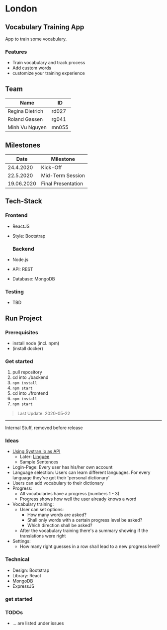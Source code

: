 # London

## Vocabulary Training App

App to train some vocabulary.

### Features

- Train vocabulary and track process
- Add custom words
- customize your training experience

## Team

| Name            | ID    |
| --------------- | ----- |
| Regina Dietrich | rd027 |
| Roland Gassen   | rg041 |
| Minh Vu Nguyen  | mn055 |

## Milestones

| Date       | Milestone          |
| ---------- | ------------------ |
| 24.4.2020  | Kick-Off           |
| 22.5.2020  | Mid-Term Session   |
| 19.06.2020 | Final Presentation |

## Tech-Stack

### Frontend

- ReactJS
- Style: Bootstrap

  ### Backend

- Node.js
- API: REST
- Database: MongoDB

### Testing

- TBD

## Run Project

### Prerequisites

- install node (incl. npm)
- (install docker)

### Get started

1. pull repository
2. cd into ./backend
3. `npm install`
4. `npm start`
5. cd into ./frontend
6. `npm install`
7. `npm start`

> Last Update: 2020-05-22

---

Internal Stuff, removed before release

### Ideas

- [Using Systran.io as API](https://platform.systran.net/index)
  - Later: [Linguee](https://github.com/imankulov/linguee-api)
  - Sample Sentences
- Login-Page: Every user has his/her own account
- Language selection: Users can learn different languages. For every language they've got their 'personal dictionary'
- Users can add vocabulary to their dictionary
- Progress:
  - All vocabularies have a progress (numbers 1 - 3)
  - Progress shows how well the user already knows a word
- Vocabulary training:
  - User can set options:
    - How many words are asked?
    - Shall only words with a certain progress level be asked?
    - Which direction shall be asked?
  - After the vocabulary training there's a summary showing if the translations were right
- Settings:
  - How many right guesses in a row shall lead to a new progress level?

### Technical

- Design: Bootstrap
- Library: React
- MongoDB
- ExpressJS

### get started

### TODOs

- ... are listed under issues
